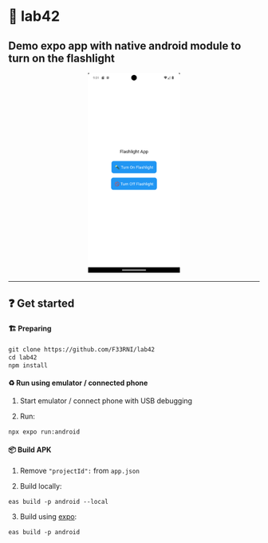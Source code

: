# 🔦 lab42
## Demo expo app with native android module to turn on the flashlight

<div style="width:100%;text-align:center;">
    <p align="center">
        <img src="Screenshot.png" width="auto" height="400">
    </p>
</div>

----------

## ❓ Get started

#### 🏗️ Preparing

```shell
git clone https://github.com/F33RNI/lab42
cd lab42
npm install
```

#### ♻️ Run using emulator / connected phone

1. Start emulator / connect phone with USB debugging

2. Run:
```shell
npx expo run:android
```

#### 📦 Build APK

1. Remove `"projectId":` from `app.json`

2. Build locally:
```shell
eas build -p android --local
```

3. Build using [expo](https://expo.dev/):
```shell
eas build -p android
```